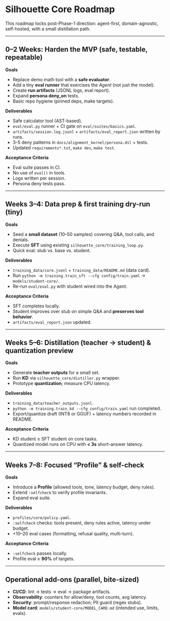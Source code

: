 # Silhouette Core Roadmap

This roadmap locks post-Phase-1 direction: agent-first, domain-agnostic, self-hosted, with a small distillation path.

---

## 0–2 Weeks: Harden the MVP (safe, testable, repeatable)

**Goals**
- Replace demo math tool with a **safe evaluator**.
- Add a tiny **eval runner** that exercises the *Agent* (not just the model).
- Create **run artifacts** (JSONL logs, eval report).
- Expand **persona deny_on** tests.
- Basic repo hygiene (pinned deps, make targets).

**Deliverables**
- Safe calculator tool (AST-based).
- `eval/eval.py` runner + CI gate on `eval/suites/basics.yaml`.
- `artifacts/session.log.jsonl` + `artifacts/eval_report.json` written by runs.
- 3–5 deny patterns in `docs/alignment_kernel/persona.dsl` + tests.
- Updated `requirements*.txt`, `make dev`, `make test`.

**Acceptance Criteria**
- Eval suite passes in CI.
- No use of `eval()` in tools.
- Logs written per session.
- Persona deny tests pass.

---

## Weeks 3–4: Data prep & first training dry-run (tiny)

**Goals**
- Seed a **small dataset** (10–50 samples) covering Q&A, tool calls, and denials.
- Execute **SFT** using existing `silhouette_core/training_loop.py`.
- Quick eval: stub vs. base vs. student.

**Deliverables**
- `training_data/core.jsonl` + `training_data/README.md` (data card).
- Run `python -m training.train_sft --cfg config/train.yaml` → `models/student-core/`.
- Re-run `eval/eval.py` with student wired into the Agent.

**Acceptance Criteria**
- SFT completes locally.
- Student improves over stub on simple Q&A and **preserves tool behavior**.
- `artifacts/eval_report.json` updated.

---

## Weeks 5–6: Distillation (teacher → student) & quantization preview

**Goals**
- Generate **teacher outputs** for a small set.
- Run **KD** via `silhouette_core/distiller.py` wrapper.
- Prototype **quantization**; measure CPU latency.

**Deliverables**
- `training_data/teacher_outputs.jsonl`.
- `python -m training.train_kd --cfg config/train.yaml` run completed.
- Export/quantize draft (INT8 or GGUF) + latency numbers recorded in README.

**Acceptance Criteria**
- KD student ≥ SFT student on core tasks.
- Quantized model runs on CPU with **< 3s** short-answer latency.

---

## Weeks 7–8: Focused “Profile” & self-check

**Goals**
- Introduce a **Profile** (allowed tools, tone, latency budget, deny rules).
- Extend `:selfcheck` to verify profile invariants.
- Expand eval suite.

**Deliverables**
- `profiles/core/policy.yaml`.
- `:selfcheck` checks: tools present, deny rules active, latency under budget.
- +10–20 eval cases (formatting, refusal quality, multi-turn).

**Acceptance Criteria**
- `:selfcheck` passes locally.
- Profile eval ≥ **90%** of targets.

---

## Operational add-ons (parallel, bite-sized)
- **CI/CD**: lint → tests → eval → package artifacts.
- **Observability**: counters for allow/deny, tool counts, avg latency.
- **Security**: prompt/response redaction; PII guard (regex stubs).
- **Model card**: `models/student-core/MODEL_CARD.md` (intended use, limits, evals).

